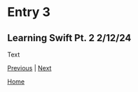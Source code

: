# Entry 3
## Learning Swift Pt. 2 2/12/24

Text

[Previous](entry02.md) | [Next](entry04.md)

[Home](../README.md)
